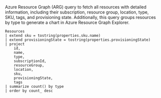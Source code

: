 Azure Resource Graph (ARG) query to fetch all resources with detailed information, including their subscription, resource group, location, type, SKU, tags, and provisioning state. Additionally, this query groups resources by type to generate a chart in Azure Resource Graph Explorer.

```
Resources
| extend sku = tostring(properties.sku.name) 
| extend provisioningState = tostring(properties.provisioningState)
| project 
    id, 
    name, 
    type, 
    subscriptionId, 
    resourceGroup, 
    location, 
    sku, 
    provisioningState, 
    tags
| summarize count() by type
| order by count_ desc
```
